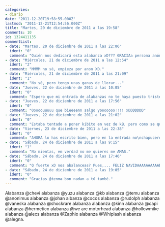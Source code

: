 ```yaml
---
categories:
- diario
date: "2011-12-20T19:58:55.000Z"
lastmod: "2011-12-21T12:54:56.000Z"
title: "Martes, 20 de diciembre de 2011 a las 19:58"
comments: 10
id: 1324411135
commentList:
- date: "Martes, 20 de diciembre de 2011 a las 22:06"
  ident: "0"
  comment: "Quién nos dedicará esta alabanza xD??? GRACIAa persona anónima."
- date: "Miércoles, 21 de diciembre de 2011 a las 12:54"
  ident: "2"
  comment: "MMMM no sé, empieza por anon XD."
- date: "Miércoles, 21 de diciembre de 2011 a las 21:09"
  ident: "1"
  comment: "No sé, pero tengo unas ganas de llorar..."
- date: "Jueves, 22 de diciembre de 2011 a las 10:05"
  ident: "0"
  comment: "Espero que mi entrada de alabanzas no te haya puesto triste :("
- date: "Jueves, 22 de diciembre de 2011 a las 17:56"
  ident: "0"
  comment: "Ooooouuuuu que bieeeenn salgo yooooooo!!!! xDDDDDDD"
- date: "Jueves, 22 de diciembre de 2011 a las 21:02"
  ident: "0"
  comment: "Estaba tentado a poner kibito en vez de kB, pero como se que me quieres como yo te quiero lo dejé así."
- date: "Viernes, 23 de diciembre de 2011 a las 22:38"
  ident: "0"
  comment: "AHORA lo has escrito bien, pero en la entrada no\nchapucero ._.\ny yo no te quiero xDDD\nHOHOHOHOHOHOHOHOHOHOOHOHOHHOHOHOHOOHO!!!"
- date: "Sábado, 24 de diciembre de 2011 a las 9:15"
  ident: "1"
  comment: "No mientas, en verdad no me quieres me AMAS."
- date: "Sábado, 24 de diciembre de 2011 a las 17:46"
  ident: "0"
  comment: "Q fuerte xD nos abalanceas? Pues,... FELIZ NAVIDAAAAAAAAAAD!!!!!!!!!!!"
- date: "Sábado, 24 de diciembre de 2011 a las 19:05"
  ident: "0"
  comment: "Gracias @tenma bon nadan a tú també."
---
```


Alabanza @chevi alabanza @yuzu alabanza @kb alabanza @temu alabanza @anonimus alabanza @johan albanza @cocos alabanza @rudolph alabanza @vaneska alabanza @shockrare alabanza alabanza @kinn alabanza @capi alabanza @hermetico alabanza @we are motorhead alabanza @hollowmike alabanza @alecs alabanza @Zaphio alabanza @Whiplash alabanza @alegna.